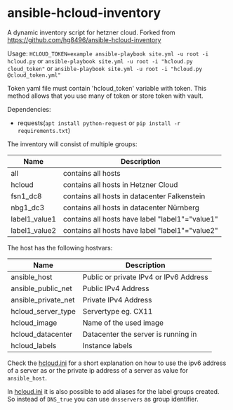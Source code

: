 # ansible-hcloud-inventory
A dynamic inventory script for hetzner cloud. Forked from https://github.com/hg8496/ansible-hcloud-inventory

Usage:
`HCLOUD_TOKEN=example ansible-playbook site.yml -u root -i hcloud.py`
or
`ansible-playbook site.yml -u root -i "hcloud.py cloud_token"`
or
`ansible-playbook site.yml -u root -i "hcloud.py @cloud_token.yml"`

Token yaml file must contain 'hcloud_token' variable with token. This method allows that you use many of token or store token with vault.

Dependencies:
* requests(`apt install python-request` or `pip install -r requirements.txt`)

The inventory will consist of multiple groups:

Name | Description
---- | ----
all | contains all hosts
hcloud | contains all hosts in Hetzner Cloud
fsn1_dc8 | contains all hosts in datacenter Falkenstein
nbg1_dc3 | contains all hosts in datacenter Nürnberg
label1_value1 | contains all hosts have label "label1"="value1"
label1_value2 | contains all hosts have label "label1"="value2"

The host has the following hostvars:

Name | Description
---- | ----
ansible_host | Public or private IPv4 or IPv6 Address
ansible_public_net | Public IPv4 Address
ansible_private_net | Private IPv4 Address
hcloud_server_type | Servertype eg. CX11
hcloud_image | Name of the used image
hcloud_datacenter | Datacenter the server is running in
hcloud_labels | Instance labels

Check the [hcloud.ini](hcloud.ini) for a short explanation on how to use the ipv6 address of a server as or the private ip address of a server as value for `ansible_host`.

In [hcloud.ini](hcloud.ini) it is also possible to add aliases for the label groups created. So instead of `DNS_true` you can use `dnsservers` as group identifier.
